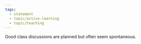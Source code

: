 ```yaml
---
tags:
  - statement
  - topic/active-learning
  - topic/teaching
---
```

Good class discussions are planned but often seem spontaneous.